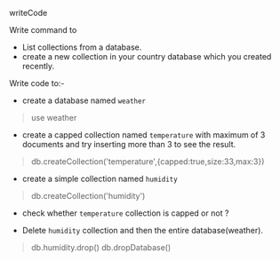 writeCode

Write command to

- List collections from a database.
- create a new collection in your country database which you created recently.

Write code to:-

- create a database named `weather`
> use weather
- create a capped collection named `temperature` with maximum of 3 documents and try inserting more than 3 to see the result.
> db.createCollection('temperature',{capped:true,size:33,max:3})
- create a simple collection named `humidity`
> db.createCollection('humidity')
- check whether `temperature` collection is capped or not ?
> 
- Delete `humidity` collection and then the entire database(weather).
> db.humidity.drop()
> db.dropDatabase()
